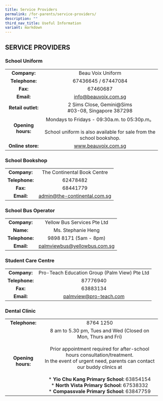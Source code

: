 ```yaml
---
title: Service Providers
permalink: /for-parents/service-providers/
description: ""
third_nav_title: Useful Information
variant: markdown
---
```

## SERVICE PROVIDERS

### School Uniform

|  |  |
|:---:|:---:|
| **Company:** | Beau Voix Uniform |
| **Telephone:** | 67436645 / 67447084 |
| **Fax:** | 67460687 |
| **Email:** | [info@beauvoix.com.sg](mailto:info@beauvoix.com.sg) |
| **Retail outlet:** | 2 Sims Close, Gemini@Sims<br>#03-08, Singapore 387298 |
| **Opening hours:** | Mondays to Fridays - 09:30a.m. to 05:30p.m。<br><br>School uniform is also available for sale from the school bookshop. |
| **Online store:** | www.beauvoix.com.sg |

### School Bookshop

|  |  |
|:---:|:---:|
| **Company:** | The Continental Book Centre |
| **Telephone:** | 62478482 |
| **Fax:** | 68441779 |
| **Email:** | [admin@the-continental.com.sg](mailto:admin@the-continental.com.sg) |

### School Bus Operator

|  |  |
|:---:|:---:|
| **Company:** | Yellow Bus Services Pte Ltd |
| **Name:** | Ms. Stephanie Heng |
| **Telephone:** | 9898 8171 (5am - 8pm) |
| **Email:** | [palmviewbus@yellowbus.com.sg](mailto:palmviewbus@yellowbus.com.sg)

### Student Care Centre

|  |  |
|:---:|:---:|
| **Company:** | Pro-Teach Education Group (Palm View) Pte Ltd |
| **Telephone:** | 87776940<br>
| **Fax:** | 63883134 |
| **Email:** | palmview@pro-teach.com |

### Dental Clinic

|  |  |
|:---:|:---:|
| **Telephone:** | 8764 1250 |
| **Opening hours:** | 8 am to 5.30 pm, Tues and Wed (Closed on Mon, Thurs and Fri)<br><br>Prior appointment required for after-school hours consultation/treatment.<br>In the event of urgent need, parents can contact our buddy clinics at<br><br>* **Yio Chu Kang Primary School:** 63854154<br>* **North Vista Primary School:** 67538332<br>* **Compassvale Primary School:** 63847759 |